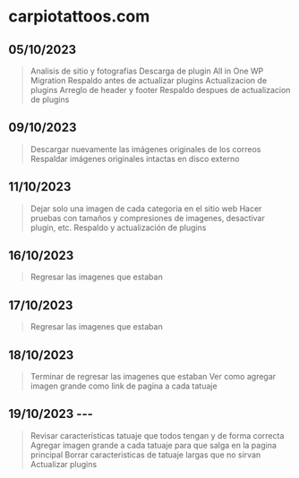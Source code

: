 # carpiotattoos.com

## 05/10/2023

>Analisis de sitio y fotografias
>Descarga de plugin All in One WP Migration
>Respaldo antes de actualizar plugins
>Actualizacion de plugins
>Arreglo de header y footer
>Respaldo despues de actualizacion de plugins

## 09/10/2023

>Descargar nuevamente las imágenes originales de los correos
>Respaldar imágenes originales intactas en disco externo

## 11/10/2023

>Dejar solo una imagen de cada categoria en el sitio web
>Hacer pruebas con tamaños y compresiones de imagenes, desactivar plugin, etc.
>Respaldo y actualización de plugins

## 16/10/2023

>Regresar las imagenes que estaban

## 17/10/2023

>Regresar las imagenes que estaban

## 18/10/2023

>Terminar de regresar las imagenes que estaban
>Ver como agregar imagen grande como link de pagina a cada tatuaje

## 19/10/2023 ---
>Revisar características tatuaje que todos tengan y de forma correcta
>Agregar imagen grande a cada tatuaje para que salga en la pagina principal
>Borrar caracteristicas de tatuaje largas que no sirvan
>Actualizar plugins



